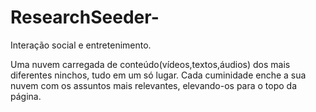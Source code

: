 # ResearchSeeder-
Interação social e entretenimento.

Uma nuvem carregada de conteúdo(vídeos,textos,áudios) dos mais diferentes ninchos, tudo em um só lugar.
Cada cuminidade enche a sua nuvem com os assuntos mais relevantes, elevando-os para o topo da página.






